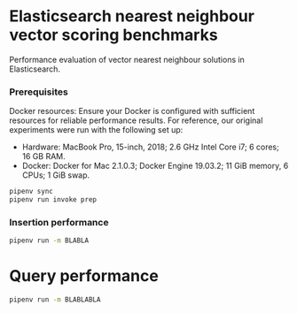 # Elasticsearch nearest neighbour vector scoring benchmarks

Performance evaluation of vector nearest neighbour solutions
in Elasticsearch. 

### Prerequisites

Docker resources: Ensure your Docker is configured with sufficient
resources for reliable performance results. For reference, our original
experiments were run with the following set up:
- Hardware: MacBook Pro, 15-inch, 2018; 2.6 GHz Intel Core i7; 6 cores;
  16 GB RAM.
- Docker: Docker for Mac 2.1.0.3; Docker Engine 19.03.2; 11 GiB memory,
  6 CPUs; 1 GiB swap. 

```bash
pipenv sync
pipenv run invoke prep
```

### Insertion performance

```bash
pipenv run -m BLABLA
```

# Query performance

```bash
pipenv run -m BLABLABLA
```
